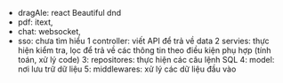 - dragAle: react Beautiful dnd
- pdf: itext,
- chat: websocket,
- sso: chưa tìm hiểu
  1 controller: viết API để trả về data
  2 servies: thực hiện kiểm tra, lọc để trả về các thông tin theo điều kiện phụ hợp (tính toán, xử lý code)
  3: repositores: thực hiện các câu lệnh SQL
  4: model: nơi lưu trữ dữ liệu
  5: middlewares: xử lý các dữ liệu đầu vào

